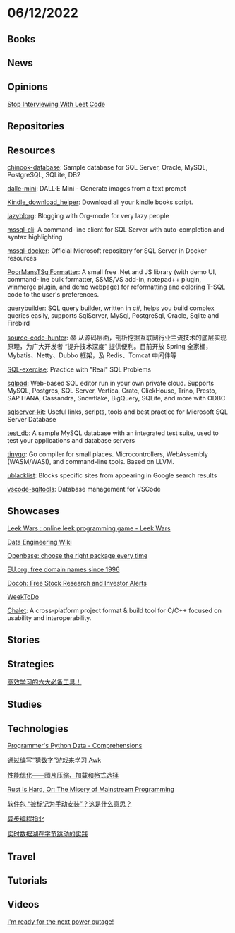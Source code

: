 # 06/12/2022

## Books

## News

## Opinions
[Stop Interviewing With Leet Code](https://fev.al/posts/leet-code/)

## Repositories

## Resources
[chinook-database](https://github.com/lerocha/chinook-database): Sample database for SQL Server, Oracle, MySQL, PostgreSQL, SQLite, DB2

[dalle-mini](https://github.com/borisdayma/dalle-mini): DALL·E Mini - Generate images from a text prompt

[Kindle_download_helper](https://github.com/yihong0618/Kindle_download_helper): Download all your kindle books script.

[lazyblorg](https://github.com/novoid/lazyblorg): Blogging with Org-mode for very lazy people

[mssql-cli](https://github.com/dbcli/mssql-cli): A command-line client for SQL Server with auto-completion and syntax highlighting

[mssql-docker](https://github.com/microsoft/mssql-docker): Official Microsoft repository for SQL Server in Docker resources

[PoorMansTSqlFormatter](https://github.com/TaoK/PoorMansTSqlFormatter): A small free .Net and JS library (with demo UI, command-line bulk formatter, SSMS/VS add-in, notepad++ plugin, winmerge plugin, and demo webpage) for reformatting and coloring T-SQL code to the user's preferences.

[querybuilder](https://github.com/sqlkata/querybuilder): SQL query builder, written in c#, helps you build complex queries easily, supports SqlServer, MySql, PostgreSql, Oracle, Sqlite and Firebird

[source-code-hunter](https://github.com/doocs/source-code-hunter): 😱 从源码层面，剖析挖掘互联网行业主流技术的底层实现原理，为广大开发者 “提升技术深度” 提供便利。目前开放 Spring 全家桶，Mybatis、Netty、Dubbo 框架，及 Redis、Tomcat 中间件等

[SQL-exercise](https://github.com/XD-DENG/SQL-exercise): Practice with "Real" SQL Problems

[sqlpad](https://github.com/sqlpad/sqlpad): Web-based SQL editor run in your own private cloud. Supports MySQL, Postgres, SQL Server, Vertica, Crate, ClickHouse, Trino, Presto, SAP HANA, Cassandra, Snowflake, BigQuery, SQLite, and more with ODBC

[sqlserver-kit](https://github.com/ktaranov/sqlserver-kit): Useful links, scripts, tools and best practice for Microsoft SQL Server Database

[test_db](https://github.com/datacharmer/test_db): A sample MySQL database with an integrated test suite, used to test your applications and database servers

[tinygo](https://github.com/tinygo-org/tinygo): Go compiler for small places. Microcontrollers, WebAssembly (WASM/WASI), and command-line tools. Based on LLVM.

[ublacklist](https://github.com/iorate/ublacklist): Blocks specific sites from appearing in Google search results

[vscode-sqltools](https://github.com/mtxr/vscode-sqltools): Database management for VSCode

## Showcases
[Leek Wars : online leek programming game - Leek Wars](https://leekwars.com/)

[Data Engineering Wiki](https://dataengineering.wiki/Index)

[Openbase: choose the right package every time](https://openbase.com/)

[EU.org: free domain names since 1996](https://nic.eu.org/)

[Docoh: Free Stock Research and Investor Alerts](https://docoh.com/)

[WeekToDo](https://weektodo.me/)

[Chalet](https://www.chalet-work.space/): A cross-platform project format & build tool for C/C++
focused on usability and interoperability.

## Stories

## Strategies
[高效学习的六大必备工具！](https://mp.weixin.qq.com/s/5DK84kgPsMnsY99hDDHl8w)

## Studies

## Technologies
[Programmer's Python Data - Comprehensions](https://www.i-programmer.info/programming/python/15464-programmers-python-data-comprehensions-.html)

[通过编写“猜数字”游戏来学习 Awk](https://linux.cn/article-14668-1.html)

[性能优化——图片压缩、加载和格式选择](https://mp.weixin.qq.com/s/FtaUER4Hv3RzCReKTqIRNQ)

[Rust Is Hard, Or: The Misery of Mainstream Programming](https://hirrolot.github.io/posts/rust-is-hard-or-the-misery-of-mainstream-programming.html)

[软件包 “被标记为手动安装”？这是什么意思？](https://linux.cn/article-14675-1.html)

[异步编程指北](https://mp.weixin.qq.com/s?__biz=MjM5ODYwMjI2MA==&mid=2649771018&idx=1&sn=c1c5852e00e42abb6ab746a4b65e3b60&scene=58&subscene=0)

[实时数据湖在字节跳动的实践](https://my.oschina.net/u/5588928/blog/5534959)

## Travel

## Tutorials

## Videos
[I'm ready for the next power outage!](https://www.youtube.com/watch?v=RhTDneoDUdc)
